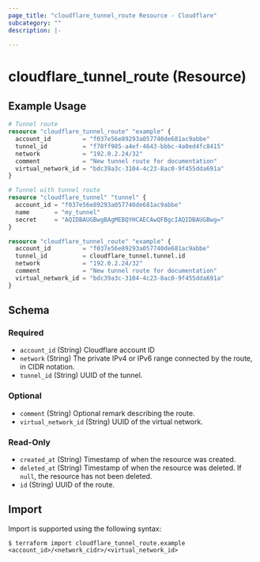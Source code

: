 ```yaml
---
page_title: "cloudflare_tunnel_route Resource - Cloudflare"
subcategory: ""
description: |-
  
---
```


# cloudflare_tunnel_route (Resource)



## Example Usage

```terraform
# Tunnel route
resource "cloudflare_tunnel_route" "example" {
  account_id         = "f037e56e89293a057740de681ac9abbe"
  tunnel_id          = "f70ff985-a4ef-4643-bbbc-4a0ed4fc8415"
  network            = "192.0.2.24/32"
  comment            = "New tunnel route for documentation"
  virtual_network_id = "bdc39a3c-3104-4c23-8ac0-9f455dda691a"
}

# Tunnel with tunnel route
resource "cloudflare_tunnel" "tunnel" {
  account_id = "f037e56e89293a057740de681ac9abbe"
  name       = "my_tunnel"
  secret     = "AQIDBAUGBwgBAgMEBQYHCAECAwQFBgcIAQIDBAUGBwg="
}

resource "cloudflare_tunnel_route" "example" {
  account_id         = "f037e56e89293a057740de681ac9abbe"
  tunnel_id          = cloudflare_tunnel.tunnel.id
  network            = "192.0.2.24/32"
  comment            = "New tunnel route for documentation"
  virtual_network_id = "bdc39a3c-3104-4c23-8ac0-9f455dda691a"
}
```
<!-- schema generated by tfplugindocs -->
## Schema

### Required

- `account_id` (String) Cloudflare account ID
- `network` (String) The private IPv4 or IPv6 range connected by the route, in CIDR notation.
- `tunnel_id` (String) UUID of the tunnel.

### Optional

- `comment` (String) Optional remark describing the route.
- `virtual_network_id` (String) UUID of the virtual network.

### Read-Only

- `created_at` (String) Timestamp of when the resource was created.
- `deleted_at` (String) Timestamp of when the resource was deleted. If `null`, the resource has not been deleted.
- `id` (String) UUID of the route.

## Import

Import is supported using the following syntax:

```shell
$ terraform import cloudflare_tunnel_route.example <account_id>/<network_cidr>/<virtual_network_id>
```
